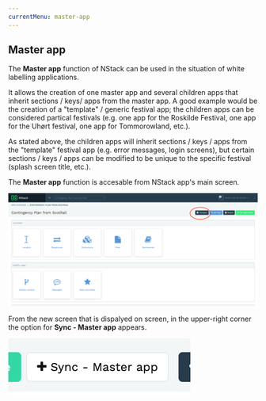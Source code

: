 ```yaml
---
currentMenu: master-app
---
```


## Master app

The **Master app** function of NStack can be used in the situation of white labelling applications. 

It allows the creation of one master app and several children apps that inherit sections / keys/ apps from the master app. A good example would be the creation of a "template" / generic festival app; the children apps can be considered partical festivals (e.g. one app for the Roskilde Festival, one app for the Uhørt festival, one app for Tommorowland, etc.). 

As stated above, the children apps will inherit sections / keys / apps from the "template" festival app (e.g. error messages, login screens), but certain sections / keys / apps can be modified to be unique to the specific festival (splash screen title, etc.).

The **Master app** function is accesable from NStack app's main screen. 

![companies](/images/Guides/MasterApp/companies.png)

From the new screen that is dispalyed on screen, in the upper-right corner the option for **Sync - Master app** appears.

![sync_master](/images/Guides/MasterApp/sync_master.png)